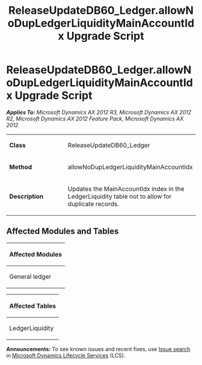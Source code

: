 ﻿---
title: ReleaseUpdateDB60_Ledger.allowNoDupLedgerLiquidityMainAccountIdx Upgrade Script
TOCTitle: ReleaseUpdateDB60_Ledger.allowNoDupLedgerLiquidityMainAccountIdx Upgrade Script
ms:assetid: 45fd968b-d1df-e408-4164-37cb8b1aa985
ms:mtpsurl: https://msdn.microsoft.com/en-us/library/JJ718950(v=AX.60)
ms:contentKeyID: 49707984
ms.date: 05/18/2015
mtps_version: v=AX.60
---

# ReleaseUpdateDB60\_Ledger.allowNoDupLedgerLiquidityMainAccountIdx Upgrade Script 


_**Applies To:** Microsoft Dynamics AX 2012 R3, Microsoft Dynamics AX 2012 R2, Microsoft Dynamics AX 2012 Feature Pack, Microsoft Dynamics AX 2012_

<table>
<colgroup>
<col style="width: 50%" />
<col style="width: 50%" />
</colgroup>
<tbody>
<tr class="odd">
<td><p><strong>Class</strong></p></td>
<td><p>ReleaseUpdateDB60_Ledger</p></td>
</tr>
<tr class="even">
<td><p><strong>Method</strong></p></td>
<td><p>allowNoDupLedgerLiquidityMainAccountIdx</p></td>
</tr>
<tr class="odd">
<td><p><strong>Description</strong></p></td>
<td><p>Updates the MainAccountIdx index in the LedgerLiquidity table not to allow for duplicate records.</p></td>
</tr>
</tbody>
</table>


## Affected Modules and Tables

<table>
<colgroup>
<col style="width: 100%" />
</colgroup>
<thead>
<tr class="header">
<th><p>Affected Modules</p></th>
</tr>
</thead>
<tbody>
<tr class="odd">
<td><p>General ledger</p></td>
</tr>
</tbody>
</table>


<table>
<colgroup>
<col style="width: 100%" />
</colgroup>
<thead>
<tr class="header">
<th><p>Affected Tables</p></th>
</tr>
</thead>
<tbody>
<tr class="odd">
<td><p>LedgerLiquidity</p></td>
</tr>
</tbody>
</table>

  
**Announcements:** To see known issues and recent fixes, use [Issue search](http://go.microsoft.com/fwlink/?linkid=389258) in [Microsoft Dynamics Lifecycle Services](http://go.microsoft.com/fwlink/?linkid=306505) (LCS).

